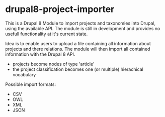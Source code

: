 # drupal8-project-importer

This is a Drupal 8 Module to import projects and taxonomies into Drupal, using the available API.
The module is still in development and provides no usefull functionality at it's current state.

Idea is to enable users to upload a file containing all information about projects and there relations.
The module will then import all contained information with the Drupal 8 API.

* projects become nodes of type 'article'
* the project classification becomes one (or multiple) hierachical vocabulary

Possible import formats:
* CSV
* OWL
* XML
* JSON
